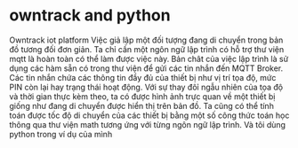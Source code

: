 # owntrack and python
Owntrack iot platform
Việc giả lập một đối tượng đang di chuyển trong bản đồ tương đối đơn giản. Ta chỉ cần một ngôn ngữ lập trình có hỗ trợ thư viện mqtt là hoàn toàn có thể làm được việc này. Bản chât của việc lập trình là sử dụng các hàm sẵn có trong thư viện để gửi các tin nhắn đến MQTT Broker. Các tin nhắn chứa các thông tin đầy đủ của thiết bị như vị trí tọa độ, mức PIN còn lại hay trạng thái hoạt động. Với sự thay đôỉ ngẫu nhiên của tọa độ và thời gian thực kèm theo, ta có được hình ảnh trực quan về một thiết bị giống như đang di chuyển được hiển thị trên bản đồ. Ta cũng có thể tính toán được tốc độ di chuyển của các thiết bị bằng một số công thức toán học thông qua thư viện math tương ứng với từng ngôn ngữ lập trình.
Và tôi dùng python trong ví dụ của mình
